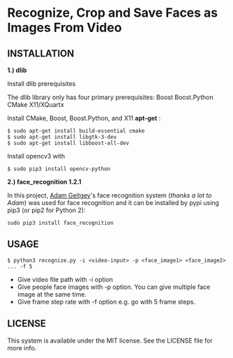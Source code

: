 # Recognize, Crop and Save Faces as Images From Video

## INSTALLATION

**1.) dlib**

Install dlib prerequisites

The dlib library only has four primary prerequisites:
Boost
Boost.Python
CMake
X11/XQuartx

Install CMake, Boost, Boost.Python, and X11 **apt-get** :

	$ sudo apt-get install build-essential cmake
	$ sudo apt-get install libgtk-3-dev
	$ sudo apt-get install libboost-all-dev

Install opencv3 with

	$ sudo pip3 install opencv-python

**2.) face_recognition 1.2.1**

In this project, [Adam Geitgey](https://github.com/ageitgey/face_recognition)'s face recognition system (*thanks a lot to Adam*) was used for face recognition and it can be installed by pypi using pip3 (or pip2 for Python 2):

	sudo pip3 install face_recognition

## USAGE

	$ python3 recognize.py -i <video-input> -p <face_image1> <face_image2> ... -f 5

- Give video file path with -i option
- Give people face images with -p option. You can give multiple face image at the same time.
- Give frame step rate with -f option e.g. go with 5 frame steps.

## LICENSE
This system is available under the MIT license. See the LICENSE file for more info.
